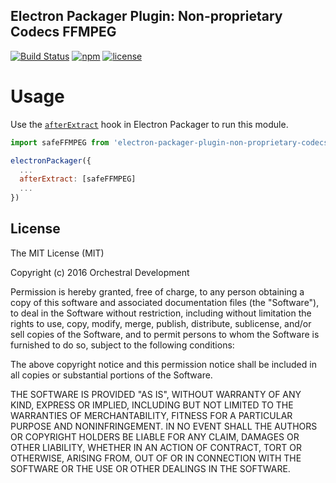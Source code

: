 Electron Packager Plugin: Non-proprietary Codecs FFMPEG
---------------------------
[![Build Status](https://travis-ci.org/orionhealth/electron-packager-plugin-non-proprietary-codecs-ffmpeg.svg?branch=master)](https://travis-ci.org/orionhealth/electron-packager-plugin-non-proprietary-codecs-ffmpeg)
[![npm](https://img.shields.io/npm/v/electron-packager-plugin-non-proprietary-codecs-ffmpeg.svg?maxAge=2592000)](https://www.npmjs.com/package/electron-packager-plugin-non-proprietary-codecs-ffmpeg)
[![license](https://img.shields.io/github/license/orionhealth/electron-packager-plugin-non-proprietary-codecs-ffmpeg.svg?maxAge=2592000)]()

# Usage

Use the [`afterExtract`](https://github.com/electron-userland/electron-packager/blob/master/docs/api.md#afterextract) hook in Electron Packager to run this module.

```js
import safeFFMPEG from 'electron-packager-plugin-non-proprietary-codecs-ffmpeg';

electronPackager({
  ...
  afterExtract: [safeFFMPEG]
  ...
})
```

License
-------

The MIT License (MIT)

Copyright (c) 2016 Orchestral Development

Permission is hereby granted, free of charge, to any person obtaining a copy of
this software and associated documentation files (the "Software"), to deal in
the Software without restriction, including without limitation the rights to
use, copy, modify, merge, publish, distribute, sublicense, and/or sell copies of
the Software, and to permit persons to whom the Software is furnished to do so,
subject to the following conditions:

The above copyright notice and this permission notice shall be included in all
copies or substantial portions of the Software.

THE SOFTWARE IS PROVIDED "AS IS", WITHOUT WARRANTY OF ANY KIND, EXPRESS OR
IMPLIED, INCLUDING BUT NOT LIMITED TO THE WARRANTIES OF MERCHANTABILITY, FITNESS
FOR A PARTICULAR PURPOSE AND NONINFRINGEMENT. IN NO EVENT SHALL THE AUTHORS OR
COPYRIGHT HOLDERS BE LIABLE FOR ANY CLAIM, DAMAGES OR OTHER LIABILITY, WHETHER
IN AN ACTION OF CONTRACT, TORT OR OTHERWISE, ARISING FROM, OUT OF OR IN
CONNECTION WITH THE SOFTWARE OR THE USE OR OTHER DEALINGS IN THE SOFTWARE.

